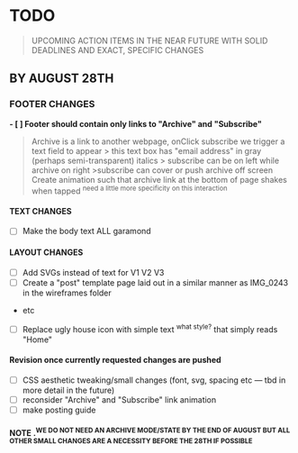 # TODO
> UPCOMING ACTION ITEMS IN THE NEAR FUTURE 
> WITH SOLID DEADLINES
> AND EXACT, SPECIFIC CHANGES

## BY AUGUST 28TH
### FOOTER CHANGES
**- [ ] Footer should contain only links to "Archive" and "Subscribe"**
> Archive is a link to another webpage, 
> onClick subscribe we trigger a text field to appear
        > this text box has "email address" in gray (perhaps semi-transparent) italics
                > subscribe can be on left while archive on right
                        >subscribe can cover or push archive off screen
> Create animation such that archive link at the bottom of page shakes when tapped <sup>need a little more specificity on this interaction</sup>  
        

#### TEXT CHANGES
- [ ] Make the body text ALL garamond


#### LAYOUT CHANGES
- [ ] Add SVGs instead of text for V1 V2 V3
- [ ] Create a "post" template page laid out in a similar manner as IMG_0243 in the wireframes folder
- etc
- [ ] Replace ugly house icon with simple text <sup>what style?</sup> that simply reads "Home"

#### Revision once currently requested changes are pushed  
- [ ] CSS aesthetic tweaking/small changes (font, svg, spacing etc — tbd in more detail in the future)
- [ ] reconsider "Archive" and "Subscribe" link animation
- [ ] make posting guide    
    
 #### NOTE .<sup>WE DO NOT NEED AN ARCHIVE MODE/STATE BY THE END OF AUGUST BUT ALL OTHER SMALL CHANGES ARE A NECESSITY BEFORE THE 28TH IF POSSIBLE</sup>
